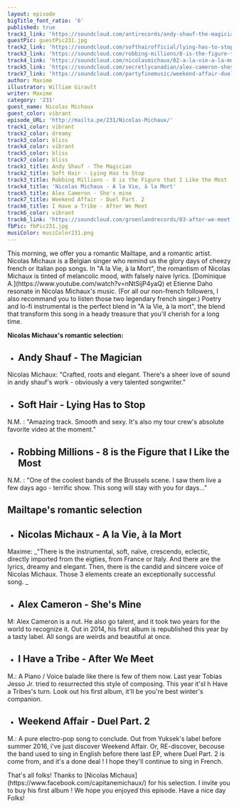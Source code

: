 ```yaml
---
layout: episode
bigTitle_font_ratio: '6'
published: true
track1_link: 'https://soundcloud.com/antirecords/andy-shauf-the-magician'
guestPic: guestPic231.jpg
track2_link: 'https://soundcloud.com/softhairofficial/lying-has-to-stop-single'
track3_link: 'https://soundcloud.com/robbing-millions/8-is-the-figure-that-i-like-the-most'
track4_link: 'https://soundcloud.com/nicolasmichaux/02-a-la-vie-a-la-mort'
track5_link: 'https://soundcloud.com/secretlycanadian/alex-cameron-shes-mine-1'
track7_link: 'https://soundcloud.com/partyfinemusic/weekend-affair-duel-part-2'
author: Maxime
illustrator: William Girault
writer: Maxime
category: '231'
guest_name: Nicolas Michaux
guest_color: vibrant
episode_URL: 'http://mailta.pe/231/Nicolas-Michaux/'
track1_color: vibrant
track2_color: dreamy
track3_color: bliss
track4_color: vibrant
track5_color: bliss
track7_color: bliss
track1_title: Andy Shauf - The Magician
track2_title: Soft Hair - Lying Has to Stop
track3_title: Robbing Millions - 8 is the Figure that I Like the Most
track4_title: 'Nicolas Michaux - A la Vie, à la Mort'
track5_title: Alex Cameron - She's mine
track7_title: Weekend Affair - Duel Part. 2
track6_title: I Have a Tribe - After We Meet
track6_color: vibrant
track6_link: 'https://soundcloud.com/groenlandrecords/03-after-we-meet'
fbPic: fbPic231.jpg
musiColor: musiColor231.png
---
```

<p id="introduction"> This morning, we offer you a romantic Mailtape, and a romantic artist. Nicolas Michaux is a Belgian singer who remind us the glory days of cheezy french or Italian pop songs. In "A la Vie, à la Mort", the romantism of Nicolas Michaux is tinted of melancolic mood, with falsely naive lyrics. [Dominique A.](https://www.youtube.com/watch?v=nNtSijP4yaQ) et Etienne Daho resonate in Nicolas Michaux's music. (For all our non-french followers, I also recommand you to listen those two legendary french singer.) Poetry and lo-fi instrumental is the perfect blend in "A la Vie, à la mort", the blend that transform this song in a heady treasure that you'll cherish for a long time. </p>

**Nicolas Michaux's romantic selection:** 
 
+ ## Andy Shauf - The Magician
Nicolas Michaux: "Crafted, roots and elegant. There's a sheer love of sound in andy shauf's work - obviously a very talented songwriter."

+ ## Soft Hair - Lying Has to Stop
N.M. : "Amazing track. Smooth and sexy. It's also my tour crew's absolute favorite video at the moment."

+ ## Robbing Millions - 8 is the Figure that I Like the Most
N.M. : "One of the coolest bands of the Brussels scene. I saw them live a few days ago - terrific show. This song will stay with you for days..."


## **Mailtape's romantic selection**

+ ## Nicolas Michaux - A la Vie, à la Mort
Maxime: _"There is the instrumental, soft, naïve, crescendo, eclectic, directly imported from the eigties, from France or Italy. And there are the lyrics, dreamy and elegant. Then, there is the candid and sincere voice of Nicolas Michaux. Those 3 elements create an exceptionally successful song. _

+ ## Alex Cameron - She's Mine
M: Alex Cameron is a nut. He also go talent, and it took two years for the world to recognize it. Out in 2014, his first album is republished this year by a tasty label. All songs are weirds and beautiful at once. 

+ ## I Have a Tribe - After We Meet
M.: A Piano / Voice balade like there is few of them now. Last year Tobias Jesso Jr. tried to resurrected this style of composing. This year it'sI h Have a Tribes's turn. Look out his first album, it'll be you're best winter's companion.

+ ## Weekend Affair - Duel Part. 2
M.: A pure electro-pop song to conclude. Out from Yuksek's label before summer 2016, i've just discover Weekend Affair. Or, RE-discover, becouse the band used to sing in English before there last EP, where Duel Part. 2 is come from, and it's a done deal ! I hope they'll continue to sing in French. 

<p id="outroduction">That's all folks! Thanks to [Nicolas Michaux](https://www.facebook.com/capitanemichaux/) for his selection. I invite you to buy his first album ! We hope you enjoyed this episode. Have a nice day Folks!</p>
